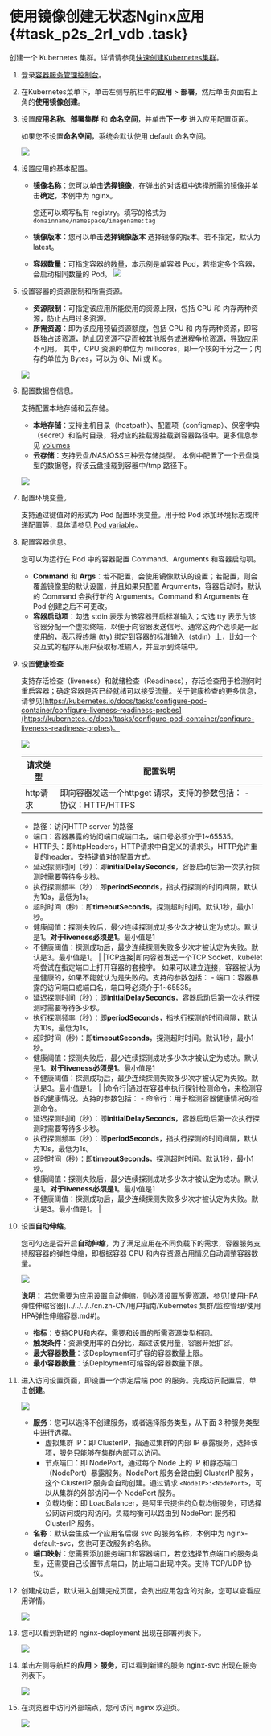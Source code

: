 # 使用镜像创建无状态Nginx应用 {#task_p2s_2rl_vdb .task}

创建一个 Kubernetes 集群。详情请参见[快速创建Kubernetes集群](cn.zh-CN/快速入门/基础入门/快速创建Kubernetes集群.md#)。

1.  登录[容器服务管理控制台](https://cs.console.aliyun.com)。 
2.  在Kubernetes菜单下，单击左侧导航栏中的**应用** \> **部署**，然后单击页面右上角的**使用镜像创建**。 
3.  设置**应用名称**、**部署集群** 和 **命名空间**，并单击**下一步** 进入应用配置页面。 

    如果您不设置**命名空间**，系统会默认使用 default 命名空间。

    ![](http://static-aliyun-doc.oss-cn-hangzhou.aliyuncs.com/assets/img/16047/15325969417282_zh-CN.png)

4.  设置应用的基本配置。 

    -   **镜像名称**：您可以单击**选择镜像**，在弹出的对话框中选择所需的镜像并单击**确定**，本例中为 nginx。

        您还可以填写私有 registry。填写的格式为`domainname/namespace/imagename:tag`

    -   **镜像版本**：您可以单击**选择镜像版本** 选择镜像的版本。若不指定，默认为 latest。
    -   **容器数量**：可指定容器的数量，本示例是单容器 Pod，若指定多个容器，会启动相同数量的 Pod。
    ![](http://static-aliyun-doc.oss-cn-hangzhou.aliyuncs.com/assets/img/16047/15325969417284_zh-CN.png)

5.  设置容器的资源限制和所需资源。 

    -   **资源限制**：可指定该应用所能使用的资源上限，包括 CPU 和 内存两种资源，防止占用过多资源。
    -   **所需资源**：即为该应用预留资源额度，包括 CPU 和 内存两种资源，即容器独占该资源，防止因资源不足而被其他服务或进程争抢资源，导致应用不可用。
    其中，CPU 资源的单位为 millicores，即一个核的千分之一；内存的单位为 Bytes，可以为 Gi、Mi 或 Ki。

    ![](http://static-aliyun-doc.oss-cn-hangzhou.aliyuncs.com/assets/img/16047/15325969417285_zh-CN.png)

6.  配置数据卷信息。 

    支持配置本地存储和云存储。

    -   **本地存储**：支持主机目录（hostpath）、配置项（configmap）、保密字典（secret）和临时目录，将对应的挂载源挂载到容器路径中。更多信息参见 [volumes](https://kubernetes.io/docs/concepts/storage/volumes/?spm=0.0.0.0.8VJbrE)
    -   **云存储**：支持云盘/NAS/OSS三种云存储类型。
    本例中配置了一个云盘类型的数据卷，将该云盘挂载到容器中/tmp 路径下。

    ![](http://static-aliyun-doc.oss-cn-hangzhou.aliyuncs.com/assets/img/16047/15325969417302_zh-CN.png)

7.  配置环境变量。 

    支持通过键值对的形式为 Pod 配置环境变量。用于给 Pod 添加环境标志或传递配置等，具体请参见 [Pod variable](https://kubernetes.io/docs/tasks/inject-data-application/environment-variable-expose-pod-information/?spm=0.0.0.0.8VJbrE)。

8.  配置容器信息。 

    您可以为运行在 Pod 中的容器配置 Command、Arguments 和容器启动项。

    -   **Command** 和 **Args**：若不配置，会使用镜像默认的设置；若配置，则会覆盖镜像里的默认设置，并且如果只配置 Arguments，容器启动时，默认的 Command 会执行新的 Arguments。Command 和 Arguments 在 Pod 创建之后不可更改。
    -   **容器启动项**：勾选 stdin 表示为该容器开启标准输入；勾选 tty 表示为该容器分配一个虚拟终端，以便于向容器发送信号。通常这两个选项是一起使用的，表示将终端 \(tty\) 绑定到容器的标准输入（stdin）上，比如一个交互式的程序从用户获取标准输入，并显示到终端中。
9.  设置**健康检查** 

    支持存活检查（liveness）和就绪检查（Readiness），存活检查用于检测何时重启容器；确定容器是否已经就绪可以接受流量。关于健康检查的更多信息，请参见[https://kubernetes.io/docs/tasks/configure-pod-container/configure-liveness-readiness-probes](https://kubernetes.io/docs/tasks/configure-pod-container/configure-liveness-readiness-probes)。

    ![](http://static-aliyun-doc.oss-cn-hangzhou.aliyuncs.com/assets/img/16047/15325969417312_zh-CN.png)

    |请求类型|配置说明|
    |----|----|
    |http请求|即向容器发送一个httpget 请求，支持的参数包括：    -   协议：HTTP/HTTPS
    -   路径：访问HTTP server 的路径
    -   端口：容器暴露的访问端口或端口名，端口号必须介于1~65535。
    -   HTTP头：即httpHeaders，HTTP请求中自定义的请求头，HTTP允许重复的header。支持键值对的配置方式。
    -   延迟探测时间（秒）：即**initialDelaySeconds**，容器启动后第一次执行探测时需要等待多少秒。
    -   执行探测频率（秒）：即**periodSeconds**，指执行探测的时间间隔，默认为10s，最低为1s。
    -   超时时间（秒）：即**timeoutSeconds**，探测超时时间。默认1秒，最小1秒。
    -   健康阈值：探测失败后，最少连续探测成功多少次才被认定为成功。默认是1。**对于liveness必须是1**。最小值是1
    -   不健康阈值：探测成功后，最少连续探测失败多少次才被认定为失败。默认是3。最小值是1。
|
    |TCP连接|即向容器发送一个TCP Socket，kubelet将尝试在指定端口上打开容器的套接字。 如果可以建立连接，容器被认为是健康的，如果不能就认为是失败的。支持的参数包括：    -   端口：容器暴露的访问端口或端口名，端口号必须介于1~65535。
    -   延迟探测时间（秒）：即**initialDelaySeconds**，容器启动后第一次执行探测时需要等待多少秒。
    -   执行探测频率（秒）：即**periodSeconds**，指执行探测的时间间隔，默认为10s，最低为1s。
    -   超时时间（秒）：即**timeoutSeconds**，探测超时时间。默认1秒，最小1秒。
    -   健康阈值：探测失败后，最少连续探测成功多少次才被认定为成功。默认是1。**对于liveness必须是1**。最小值是1
    -   不健康阈值：探测成功后，最少连续探测失败多少次才被认定为失败。默认是3。最小值是1。
|
    |命令行|通过在容器中执行探针检测命令，来检测容器的健康情况。支持的参数包括：    -   命令行：用于检测容器健康情况的检测命令。
    -   延迟探测时间（秒）：即**initialDelaySeconds**，容器启动后第一次执行探测时需要等待多少秒。
    -   执行探测频率（秒）：即**periodSeconds**，指执行探测的时间间隔，默认为10s，最低为1s。
    -   超时时间（秒）：即**timeoutSeconds**，探测超时时间。默认1秒，最小1秒。
    -   健康阈值：探测失败后，最少连续探测成功多少次才被认定为成功。默认是1。**对于liveness必须是1**。最小值是1
    -   不健康阈值：探测成功后，最少连续探测失败多少次才被认定为失败。默认是3。最小值是1。
 |

10. 设置**自动伸缩**。 

    您可勾选是否开启**自动伸缩**，为了满足应用在不同负载下的需求，容器服务支持服容器的弹性伸缩，即根据容器 CPU 和内存资源占用情况自动调整容器数量。

    ![](http://static-aliyun-doc.oss-cn-hangzhou.aliyuncs.com/assets/img/16047/15325969417710_zh-CN.png)

    **说明：** 若您需要为应用设置自动伸缩，则必须设置所需资源，参见[使用HPA弹性伸缩容器](../../../../cn.zh-CN/用户指南/Kubernetes 集群/监控管理/使用HPA弹性伸缩容器.md#)。

    -   **指标**：支持CPU和内存，需要和设置的所需资源类型相同。
    -   **触发条件**：资源使用率的百分比，超过该使用量，容器开始扩容。
    -   **最大容器数量**：该Deployment可扩容的容器数量上限。
    -   **最小容器数量**：该Deployment可缩容的容器数量下限。
11. 进入访问设置页面，即设置一个绑定后端 pod 的服务。完成访问配置后，单击**创建**。 

    ![](http://static-aliyun-doc.oss-cn-hangzhou.aliyuncs.com/assets/img/16047/15325969417313_zh-CN.png)

    -   **服务**：您可以选择不创建服务，或者选择服务类型，从下面 3 种服务类型中进行选择。
        -   虚拟集群 IP：即 ClusterIP，指通过集群的内部 IP 暴露服务，选择该项，服务只能够在集群内部可以访问。
        -   节点端口：即 NodePort，通过每个 Node 上的 IP 和静态端口（NodePort）暴露服务。NodePort 服务会路由到 ClusterIP 服务，这个 ClusterIP 服务会自动创建。通过请求 `<NodeIP>:<NodePort>`，可以从集群的外部访问一个 NodePort 服务。
        -   负载均衡：即 LoadBalancer，是阿里云提供的负载均衡服务，可选择公网访问或内网访问。负载均衡可以路由到 NodePort 服务和 ClusterIP 服务。
    -   **名称**：默认会生成一个应用名后缀 svc 的服务名称，本例中为 nginx-default-svc，您也可更改服务的名称。
    -   **端口映射**：您需要添加服务端口和容器端口，若您选择节点端口的服务类型，还需要自己设置节点端口，防止端口出现冲突。支持 TCP/UDP 协议。
12. 创建成功后，默认进入创建完成页面，会列出应用包含的对象，您可以查看应用详情。 

    ![](http://static-aliyun-doc.oss-cn-hangzhou.aliyuncs.com/assets/img/16047/15325969417314_zh-CN.png)

13. 您可以看到新建的 nginx-deployment 出现在部署列表下。 

    ![](http://static-aliyun-doc.oss-cn-hangzhou.aliyuncs.com/assets/img/16047/15325969417315_zh-CN.png)

14. 单击左侧导航栏的**应用** \> **服务**，可以看到新建的服务 nginx-svc 出现在服务列表下。 

    ![](http://static-aliyun-doc.oss-cn-hangzhou.aliyuncs.com/assets/img/16047/15325969427316_zh-CN.png)

15. 在浏览器中访问外部端点，您可访问 nginx 欢迎页。 

    ![](http://static-aliyun-doc.oss-cn-hangzhou.aliyuncs.com/assets/img/16047/15325969427317_zh-CN.png)


